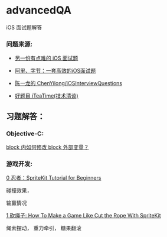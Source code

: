 # advancedQA
iOS 面试题解答



### 问题来源:


* [另一份有点难的 iOS 面试题](https://juejin.im/post/5b5abc145188251b2621f4a4)


* [阿里、字节：一套高效的iOS面试题](https://juejin.im/post/5e397ccaf265da570b3f1b02#heading-2)


* [陈一龙的 ChenYilong/iOSInterviewQuestions](https://github.com/ChenYilong/iOSInterviewQuestions)


* [好题目 iTeaTime(技术清谈)](https://github.com/iteatimeteam/Friday-QA)


## 习题解答：


### Objective-C:


[ block 内如何修改 block 外部变量？](https://mp.weixin.qq.com/s/VFzTBCiFcbPHqWAnsDtT4A)



### 游戏开发:

[0 忍者：SpriteKit Tutorial for Beginners](https://www.raywenderlich.com/71-spritekit-tutorial-for-beginners#toc-anchor-007)


碰撞效果，

输赢情况



[1 砍绳子: How To Make a Game Like Cut the Rope With SpriteKit](https://www.raywenderlich.com/5347797-how-to-make-a-game-like-cut-the-rope-with-spritekit)


绳索摆动，
重力牵引，
糖果翻滚
